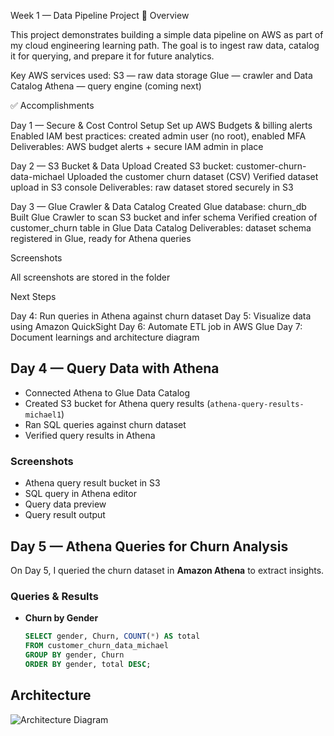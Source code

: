 Week 1 — Data Pipeline Project
📌 Overview

This project demonstrates building a simple data pipeline on AWS as part of my cloud engineering learning path.
The goal is to ingest raw data, catalog it for querying, and prepare it for future analytics.

Key AWS services used:
S3 — raw data storage
Glue — crawler and Data Catalog
Athena — query engine (coming next)

✅ Accomplishments

Day 1 — Secure & Cost Control Setup
Set up AWS Budgets & billing alerts
Enabled IAM best practices: created admin user (no root), enabled MFA
Deliverables: AWS budget alerts + secure IAM admin in place

Day 2 — S3 Bucket & Data Upload
Created S3 bucket: customer-churn-data-michael
Uploaded the customer churn dataset (CSV)
Verified dataset upload in S3 console
Deliverables: raw dataset stored securely in S3

Day 3 — Glue Crawler & Data Catalog
Created Glue database: churn_db
Built Glue Crawler to scan S3 bucket and infer schema
Verified creation of customer_churn table in Glue Data Catalog
Deliverables: dataset schema registered in Glue, ready for Athena queries

Screenshots

All screenshots are stored in the folder

Next Steps

Day 4: Run queries in Athena against churn dataset
Day 5: Visualize data using Amazon QuickSight
Day 6: Automate ETL job in AWS Glue
Day 7: Document learnings and architecture diagram

## Day 4 — Query Data with Athena
- Connected Athena to Glue Data Catalog
- Created S3 bucket for Athena query results (`athena-query-results-michael1`)
- Ran SQL queries against churn dataset
- Verified query results in Athena

### Screenshots
- Athena query result bucket in S3
- SQL query in Athena editor
- Query data preview
- Query result output

## Day 5 — Athena Queries for Churn Analysis

On Day 5, I queried the churn dataset in **Amazon Athena** to extract insights.

### Queries & Results
- **Churn by Gender**
  ```sql
  SELECT gender, Churn, COUNT(*) AS total
  FROM customer_churn_data_michael
  GROUP BY gender, Churn
  ORDER BY gender, total DESC;

## Architecture

![Architecture Diagram](architecture.png)


